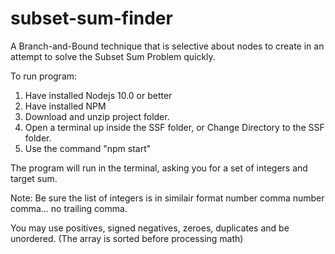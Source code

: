 # subset-sum-finder
A Branch-and-Bound technique that is selective about nodes to create in an attempt to solve the Subset Sum Problem quickly.

To run program:

1. Have installed Nodejs 10.0 or better
2. Have installed NPM
3. Download and unzip project folder.
4. Open a terminal up inside the SSF folder, or Change Directory to the SSF folder.
5. Use the command "npm start"

The program will run in the terminal, asking you for a set of integers and target sum.

Note: Be sure the list of integers is in similair format number comma number comma... no trailing comma.

You may use positives, signed negatives, zeroes, duplicates and be unordered. (The array is sorted before processing math)
